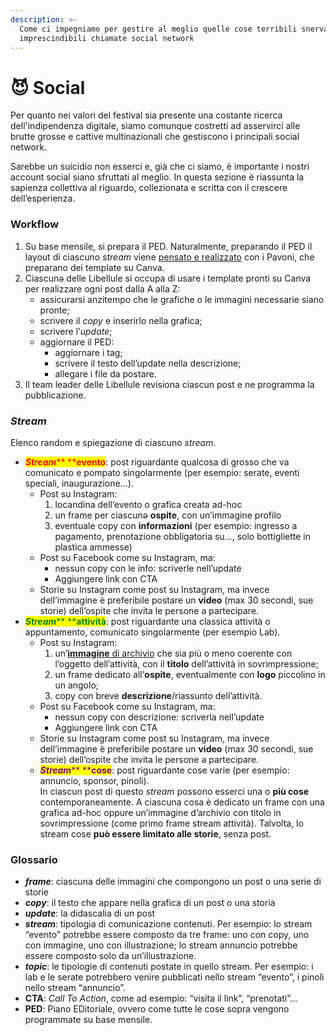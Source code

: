 ```yaml
---
description: >-
  Come ci impegniamo per gestire al meglio quelle cose terribili snervanti ma
  imprescindibili chiamate social network
---
```


# 😈 Social

Per quanto nei valori del festival sia presente una costante ricerca dell'indipendenza digitale, siamo comunque costretti ad asservirci alle brutte grosse e cattive multinazionali che gestiscono i principali social network.

Sarebbe un suicidio non esserci e, già che ci siamo, è importante i nostri account social siano sfruttati al meglio. In questa sezione è riassunta la sapienza collettiva al riguardo, collezionata e scritta con il crescere dell’esperienza.

### Workflow

1. Su base mensile, si prepara il PED. Naturalmente, preparando il PED il layout di ciascuno _stream_ viene [pensato e realizzato](../../design/processo-di-creazione-grafica.md) con i Pavoni, che preparano dei template su Canva.
2. Ciascunə delle Libellule si occupa di usare i template pronti su Canva per realizzare ogni post dalla A alla Z:
   * assicurarsi anzitempo che le grafiche o le immagini necessarie siano pronte;
   * scrivere il _copy_ e inserirlo nella grafica;
   * scrivere l’_update_;
   * aggiornare il PED:
     * aggiornare i tag;
     * scrivere il testo dell’update nella descrizione;
     * allegare i file da postare.
3. Il team leader delle Libellule revisiona ciascun post e ne programma la pubblicazione.

### _Stream_

Elenco random e spiegazione di ciascuno _stream_.

* _<mark style="color:red;">**Stream**</mark>_<mark style="color:red;">** **</mark><mark style="color:red;">**evento**</mark>: post riguardante qualcosa di grosso che va comunicato e pompato singolarmente (per esempio: serate, eventi speciali, inaugurazione…).
  * Post su Instagram:
    1. locandina dell’evento o grafica creata ad-hoc
    2. un frame per ciascunə **ospite**, con un’immagine profilo
    3. eventuale copy con **informazioni** (per esempio: ingresso a pagamento, prenotazione obbligatoria su…, solo bottigliette in plastica ammesse)
  * Post su Facebook come su Instagram, ma:
    * nessun copy con le info: scriverle nell’update
    * Aggiungere link con CTA
  * Storie su Instagram come post su Instagram, ma invece dell’immagine è preferibile postare un **video** (max 30 secondi, sue storie) dell’ospite che invita le persone a partecipare.
* _<mark style="color:green;">**Stream**</mark>_<mark style="color:green;">** **</mark><mark style="color:green;">**attività**</mark>: post riguardante una classica attività o appuntamento, comunicato singolarmente (per esempio Lab).
  * Post su Instagram:
    1. un’[**immagine** di archivio](https://images.tommi.space/index?/category/scambi-festival) che sia più o meno coerente con l’oggetto dell’attività, con il **titolo** dell’attività in sovrimpressione;
    2. un frame dedicato all’**ospite**, eventualmente con **logo** piccolino in un angolo;
    3. copy con breve **descrizione**/riassunto dell’attività.
  * Post su Facebook come su Instagram, ma:
    * nessun copy con descrizione: scriverla nell’update
    * Aggiungere link con CTA
  * Storie su Instagram come post su Instagram, ma invece dell’immagine è preferibile postare un **video** (max 30 secondi, sue storie) dell’ospite che invita le persone a partecipare.
  * _<mark style="color:purple;">**Stream**</mark>_<mark style="color:purple;">** **</mark><mark style="color:purple;">**cose**</mark>: post riguardante cose varie (per esempio: annuncio, sponsor, pinoli).\
    In ciascun post di questo _stream_ possono esserci una o **più cose** contemporaneamente. A ciascuna cosa è dedicato un frame con una grafica ad-hoc oppure un’immagine d’archivio con titolo in sovrimpressione (come primo frame stream attività). Talvolta, lo stream cose **può essere limitato alle storie**, senza post.

### Glossario

* _**frame**_: ciascuna delle immagini che compongono un post o una serie di storie
* _**copy**_: il testo che appare nella grafica di un post o una storia
* _**update**_: la didascalia di un post
* _**stream**_: tipologia di comunicazione contenuti. Per esempio: lo stream “evento” potrebbe essere composto da tre frame: uno con copy, uno con immagine, uno con illustrazione; lo stream annuncio potrebbe essere composto solo da un’illustrazione.
* _**topic**_: le tipologie di contenuti postate in quello stream. Per esempio: i lab e le serate potrebbero venire pubblicati nello stream “evento”, i pinoli nello stream “annuncio”.
* **CTA**: _Call To Action_, come ad esempio: “visita il link”, “prenotati”…
* **PED**: Piano EDitoriale, ovvero come tutte le cose sopra vengono programmate su base mensile.
